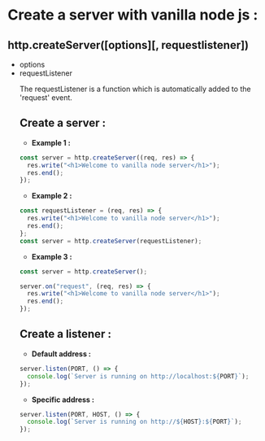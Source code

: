# Create a server with vanilla node js :

## http.createServer([options][, requestlistener])

- options <Object>
- requestListener <Function>

The requestListener is a function which is automatically added to the 'request' event.

## Create a server :

- **Example 1 :**

```js
const server = http.createServer((req, res) => {
  res.write("<h1>Welcome to vanilla node server</h1>");
  res.end();
});
```

- **Example 2 :**

```js
const requestListener = (req, res) => {
  res.write("<h1>Welcome to vanilla node server</h1>");
  res.end();
};
const server = http.createServer(requestListener);
```

- **Example 3 :**

```js
const server = http.createServer();

server.on("request", (req, res) => {
  res.write("<h1>Welcome to vanilla node server</h1>");
  res.end();
});
```

## Create a listener :

- **Default address :**

```js
server.listen(PORT, () => {
  console.log(`Server is running on http://localhost:${PORT}`);
});
```

- **Specific address :**

```js
server.listen(PORT, HOST, () => {
  console.log(`Server is running on http://${HOST}:${PORT}`);
});
```
